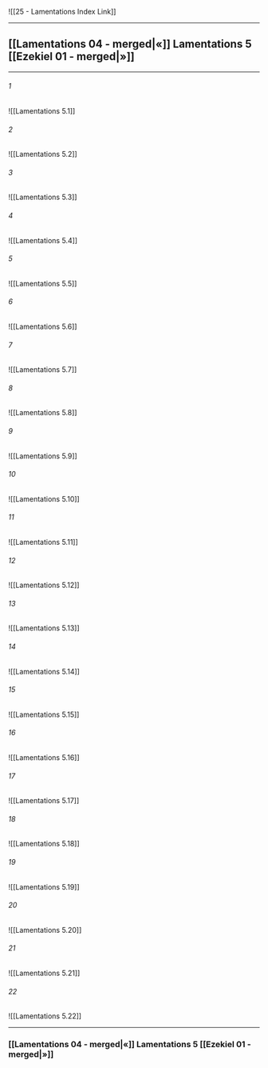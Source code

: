 ![[25 - Lamentations Index Link]]

---
##  [[Lamentations 04 - merged|«]] Lamentations 5 [[Ezekiel 01 - merged|»]]

---

###### 1
![[Lamentations 5.1]] 

###### 2
![[Lamentations 5.2]] 

###### 3
![[Lamentations 5.3]] 

###### 4
![[Lamentations 5.4]]

###### 5 
![[Lamentations 5.5]] 

###### 6
![[Lamentations 5.6]] 

###### 7
![[Lamentations 5.7]] 

###### 8
![[Lamentations 5.8]] 

###### 9
![[Lamentations 5.9]] 

###### 10
![[Lamentations 5.10]] 

###### 11
![[Lamentations 5.11]] 

###### 12
![[Lamentations 5.12]]

###### 13
![[Lamentations 5.13]] 

###### 14
![[Lamentations 5.14]] 

###### 15
![[Lamentations 5.15]]

###### 16
![[Lamentations 5.16]] 

###### 17
![[Lamentations 5.17]]

###### 18
![[Lamentations 5.18]] 

###### 19
![[Lamentations 5.19]] 

###### 20
![[Lamentations 5.20]]

###### 21
![[Lamentations 5.21]] 

###### 22
![[Lamentations 5.22]] 


---
###  [[Lamentations 04 - merged|«]] Lamentations 5 [[Ezekiel 01 - merged|»]]